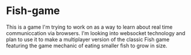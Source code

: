 Fish-game
=========

This is a game I'm trying to work on as a way to learn about real time communiccation via browsers. I'm looking into websocket technology and plan to use it to make a multiplayer version of the classic Fish game featuring the game mechanic of eating smaller fish to grow in size.
